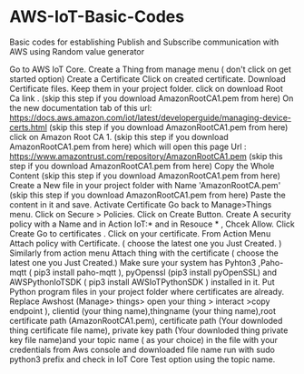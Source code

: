 # AWS-IoT-Basic-Codes
Basic codes for establishing Publish and Subscribe communication with AWS using Random value generator

Go to AWS IoT Core.
Create a Thing from manage menu ( don't click on get started option)
Create a Certificate
Click on created certificate.
Download Certificate files.
Keep them in your project folder.
click on download Root Ca link .
(skip this step if you download AmazonRootCA1.pem from here) On the new documentation tab of this url: https://docs.aws.amazon.com/iot/latest/developerguide/managing-device-certs.html
(skip this step if you download AmazonRootCA1.pem from here) click on Amazon Root CA 1.
(skip this step if you download AmazonRootCA1.pem from here) which will open this page  Url : https://www.amazontrust.com/repository/AmazonRootCA1.pem
(skip this step if you download AmazonRootCA1.pem from here) Copy the Whole Content
(skip this step if you download AmazonRootCA1.pem from here) Create a New file in your project folder with Name 'AmazonRootCA.pem'
(skip this step if you download AmazonRootCA1.pem from here) Paste the content in it and save.
Activate Certificate
Go back to Manage>Things menu.
Click on Secure > Policies.
Click on Create Button.
Create A security policy with a Name  and in Action IoT:* and in Resouce *   , Chcek Allow. Click Create
Go to certificates . Click on your certificate.
From Action Menu Attach policy with Certificate. ( choose the latest one you Just Created. )
Similarly from action menu Attach thing  with the certificate ( choose the latest one you Just Created.)
Make sure your system has Pyhton3 ,Paho-mqtt ( pip3 install paho-mqtt ), pyOpenssl  (pip3 install pyOpenSSL) and AWSPythonIoTSDK ( pip3 install AWSIoTPythonSDK
) installed in it.
Put Python program files in your project folder where certificates are already.
Replace Awshost  (Manage> things> open your thing > interact >copy endpoint ), clientid (your thing name),thingname (your thing name),root certificate path (AmazonRootCA1.pem), certificate path (Your downloded thing certificate file name), private key path (Your downloded thing private key file name)and your topic name ( as your choice) in the file with your credentials from Aws console and downloaded file name
run with sudo python3 prefix and check in IoT Core Test option using the topic name.
